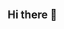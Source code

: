 ## Hi there 👋

<!--
**Hiranmai28/Hiranmai28** is a ✨ _special_ ✨ repository because its `README.md` (this file) appears on your GitHub profile.

## Hi there 👋 I'm Hiranmai Devarasetty

I'm a passionate **Data Scientist** pursuing my **Master's in Data Science at Northeastern University, Boston**. 
I thrive on leveraging data to uncover meaningful insights and develop impactful solutions. Here's a bit more about me:

###🛠️ I’m looking for help with:
Exploring co-op opportunities starting Spring or Summer 2025.

### 🌱 Actively Learning:
- Advanced techniques in **machine learning**, **deep learning**, and **data visualization**.
- **Human-Computer Interaction** and designing solutions to bridge technology and user needs.

### 👯 Looking to Collaborate On:
- Applications of **Generative AI** for real-world challenges.
- Cutting-edge **NLP research** and **social impact** initiatives.

### 📫 How to Reach Me:
- **LinkedIn**: [Hiranmai Devarasetty](https://www.linkedin.com/in/hiranmaidev/)

### ⚡ Fun Fact:
I enjoy experimenting in the kitchen 🍰 and finding ways to connect my love for **baking** with **data science**—because both require precision and creativity!
